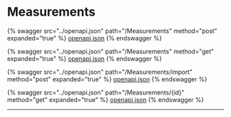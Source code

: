 # Measurements

{% swagger src="../openapi.json" path="/Measurements" method="post" expanded="true" %}
[openapi.json](../openapi.json)
{% endswagger %}

{% swagger src="../openapi.json" path="/Measurements" method="get" expanded="true" %}
[openapi.json](../openapi.json)
{% endswagger %}

{% swagger src="../openapi.json" path="/Measurements/import" method="post" expanded="true" %}
[openapi.json](../openapi.json)
{% endswagger %}

{% swagger src="../openapi.json" path="/Measurements/{id}" method="get" expanded="true" %}
[openapi.json](../openapi.json)
{% endswagger %}

***
